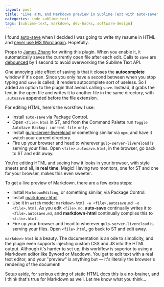 ```yaml
---
layout: post
title: "Live HTML and Markdown preview in Sublime Text with auto-save"
categories: code sublime-text
tags: [sublime-text, markdown, dev-hacks, software-design]
---
```


I found [auto-save](https://github.com/jamesfzhang/auto-save) when I decided I was going to write my resume in HTML and [never use MS Word again](./ms-word-is-terrible). Hopefully.

Props to [James Zhang](https://github.com/jamesfzhang) for writing this plugin. When you enable it, it automatically saves the currently open file after each edit. Calls to `save` are [debounced](https://css-tricks.com/the-difference-between-throttling-and-debouncing/) by 1 second to avoid overworking the Sublime Text API.

One annoying side effect of saving is that it closes the __autocomplete__ window if it's open. Since you only have a second between when you stop typing and `save` is called, it renders autocomplete sort of useless. So I added an option to the plugin that avoids calling `save`. Instead, it grabs the text in the open file and writes it to another file in the same directory, with `.autosave` appended before the file extension.

For editing HTML, here's the workflow I use:

- Install `auto-save` via Package Control.
- Open `<file>.html` in ST, and from the Command Palette run `Toggle AutoSave Backup: current file only`.
- Install [gulp-server-livereload](https://www.npmjs.com/package/gulp-server-livereload#command-line) or something similar via `npm`, and have it watch your current directory.
- Fire up your browser and head to wherever `gulp-server-livereload` is serving your files. Open `<file>.autosave.html`, in the browser, go back to ST and edit away.

You're editing HTML and seeing how it looks in your browser, with style sheets and all, __in real time__. Magic! Having two monitors, one for ST and one for your browser, makes this even sweeter.

To get a live preview of Markdown, there are a few extra steps:

- Install `MarkdownEditing`, or something similar, via Package Control.
- Install [markdown-html](https://www.npmjs.com/package/markdown-html).
- Use it in `watch` mode: `markdown-html -w <file>.autosave.md -o <file>.html`. As you edit `<file>.md`, __auto-save__ continually writes it to `<file>.autosave.md`, and __markdown-html__ continually compiles this to `<file>.html`.
- Fire up your browser and head to wherever `gulp-server-livereload` is serving your files. Open `<file>.html`, go back to ST and edit away.

`markdown-html` is a beauty. The documentation is an ode to simplicity, and the plugin even supports injecting custom CSS and JS into the HTML output. Although it's harder to set up, this workflow is superior to using a Markdown editor like Byword or Macdown. You get to edit text with a real text editor, and your "preview" is anything but &mdash; it's literally the browser's rendering of the document!

Setup aside, for serious editing of static HTML docs this is a no-brainer, and I think that's true for Markdown as well. Let me know what you think...

